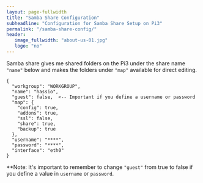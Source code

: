 ```yaml
---
layout: page-fullwidth
title: "Samba Share Configuration"
subheadline: "Configuration for Samba Share Setup on Pi3"
permalink: "/samba-share-config/"
header:
   image_fullwidth: "about-us-01.jpg"
   logo: "no"
---
```


Samba share gives me shared folders on the Pi3 under the share name `"name"` below and makes the folders under `"map"` available for direct editing.

~~~
{
  "workgroup": "WORKGROUP",
  "name": "hassio",
  "guest": false,  <-- Important if you define a username or password
  "map": {
    "config": true,
    "addons": true,
    "ssl": false,
    "share": true,
    "backup": true
  },
  "username": "****",
  "password": "****",
  "interface": "eth0"
}
~~~

**Note: It's important to remember to change `"guest"` from true to false if you define a value in `username` or `password`.